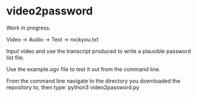 # video2password

Work in progress.


Video -> Audio -> Text -> rockyou.txt  

Input video and use the transcript produced to write a plausible password list file.

Use the example.ogv file to test it out from the command line.

From the command line navigate to the directory you downloaded the repository to, then type:
python3 video2password.py 
